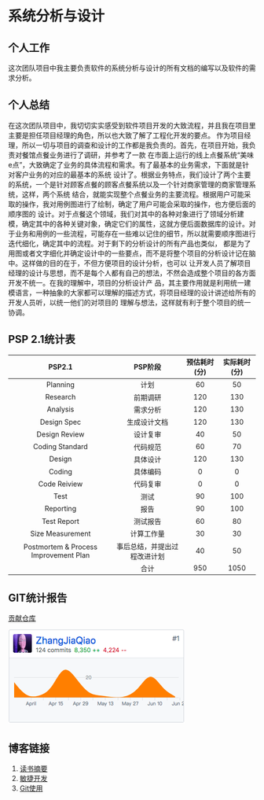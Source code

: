 # 系统分析与设计
## 个人工作
这次团队项目中我主要负责软件的系统分析与设计的所有文档的编写以及软件的需求分析。

## 个人总结
在这次团队项目中，我切切实实感受到软件项目开发的大致流程，并且我在项目里主要是担任项目经理的角色，所以也大致了解了工程化开发的要点。
作为项目经理，所以一切与项目的调查和设计的工作都是我负责的。首先，在项目开始，我负责对餐馆点餐业务进行了调研，并参考了一款
在市面上运行的线上点餐系统“美味e点”，大致确定了业务的具体流程和需求。有了最基本的业务需求，下面就是针对客户业务的对应的最基本的系统
设计了。根据业务特点，我们设计了两个主要的系统，一个是针对顾客点餐的顾客点餐系统以及一个针对商家管理的商家管理系统，这样，两个系统
结合，就能实现整个点餐业务的主要流程。根据用户可能采取的操作，我对用例图进行了绘制，确定了用户可能会采取的操作，也方便后面的顺序图的
设计。对于点餐这个领域，我们对其中的各种对象进行了领域分析建模，确定其中的各种关键对象，确定它们的属性，这就方便后面数据库的设计。对
于业务和用例的一些流程，可能存在一些难以记住的细节，所以就需要顺序图进行迭代细化，确定其中的流程。对于剩下的分析设计的所有产品也类似，
都是为了用图或者文字细化并确定设计中的一些要点，而不是将整个项目的分析设计记在脑中。这样做的目的在于，不但方便项目的设计分析，也可以
让开发人员了解项目经理的设计与思想，而不是每个人都有自己的想法，不然会造成整个项目的各方面开发不统一。在我的理解中，项目的分析设计产
品，其主要作用就是利用统一建模语言，一种抽象的大家都可以理解的描述方式，将项目经理的设计讲述给所有的开发人员听，以统一他们的对项目的
理解与想法，这样就有利于整个项目的统一协调。

## PSP 2.1统计表
|PSP2.1|PSP阶段|预估耗时(分)|实际耗时(分)|
|:----:|:----:|:----:|:----:|
|Planning|计划|60|50|
|Research|前期调研|120|130|
|Analysis|需求分析|120|130|
|Design Spec|生成设计文档|120|130|
|Design Review|设计复审|40|50|
|Coding Standard|代码规范|60|70|
|Design|具体设计|120|130|
|Coding|具体编码|0|0|
|Code Reiview|代码复审|0|0|
|Test|测试|90|100|
|Reporting|报告|90|100|
|Test Report|测试报告|60|80|
|Size Measurement|计算工作量|30|30|
|Postmortem & Process Improvement Plan|事后总结，并提出过程改进计划|40|50|
| |合计|950|1050|
## GIT统计报告
[贡献仓库](https://github.com/DeliciousFoodEasyOrder/Dashboard)

![](assets/img/侨git贡献.png)
## 博客链接
1. [读书摘要](http://zhangjiaqiao.top/2018/03/17/%E4%BA%BA%E6%9C%88%E7%A5%9E%E8%AF%9D-%E6%91%98%E8%A6%8102/)
1. [敏捷开发](http://zhangjiaqiao.top/2018/04/01/%E8%BD%AF%E4%BB%B6%E5%B7%A5%E7%A8%8B-%E6%95%8F%E6%8D%B7%E5%BC%80%E5%8F%91/)
1. [Git使用](http://zhangjiaqiao.top/2018/04/15/Git%E4%BD%BF%E7%94%A8/)